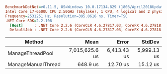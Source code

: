 ``` ini

BenchmarkDotNet=v0.11.5, OS=Windows 10.0.17134.829 (1803/April2018Update/Redstone4)
Intel Core i7-6500U CPU 2.50GHz (Skylake), 1 CPU, 4 logical and 2 physical cores
Frequency=2531251 Hz, Resolution=395.0616 ns, Timer=TSC
.NET Core SDK=2.2.108
  [Host]     : .NET Core 2.2.6 (CoreCLR 4.6.27817.03, CoreFX 4.6.27818.02), 64bit RyuJIT  [AttachedDebugger]
  DefaultJob : .NET Core 2.2.6 (CoreCLR 4.6.27817.03, CoreFX 4.6.27818.02), 64bit RyuJIT


```
|             Method |           Mean |       Error |      StdDev |
|------------------- |---------------:|------------:|------------:|
|   ManageThreadPool | 7,015,625.6 us | 6,413.43 us | 5,999.13 us |
| ManageManualThread |       648.9 us |    12.70 us |    15.12 us |
